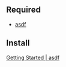 ## Required

- [asdf](https://asdf-vm.com/)

## Install

[Getting Started \| asdf](https://asdf-vm.com/guide/getting-started.html)
